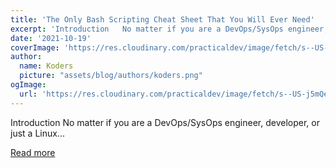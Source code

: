 ```yaml
---
title: 'The Only Bash Scripting Cheat Sheet That You Will Ever Need'
excerpt: 'Introduction   No matter if you are a DevOps/SysOps engineer, developer, or just a Linux...'
date: '2021-10-19'
coverImage: 'https://res.cloudinary.com/practicaldev/image/fetch/s--US-j5mQe--/c_imagga_scale,f_auto,fl_progressive,h_420,q_auto,w_1000/https://dev-to-uploads.s3.amazonaws.com/uploads/articles/g1gj2qg64668qduarpe1.jpg'
author:
  name: Koders
  picture: "assets/blog/authors/koders.png"
ogImage:
  url: 'https://res.cloudinary.com/practicaldev/image/fetch/s--US-j5mQe--/c_imagga_scale,f_auto,fl_progressive,h_420,q_auto,w_1000/https://dev-to-uploads.s3.amazonaws.com/uploads/articles/g1gj2qg64668qduarpe1.jpg'
---
```


Introduction   No matter if you are a DevOps/SysOps engineer, developer, or just a Linux...

[Read more](https://dev.to/bobbyiliev/the-only-bash-scripting-cheat-sheet-that-you-will-ever-need-55c7)
